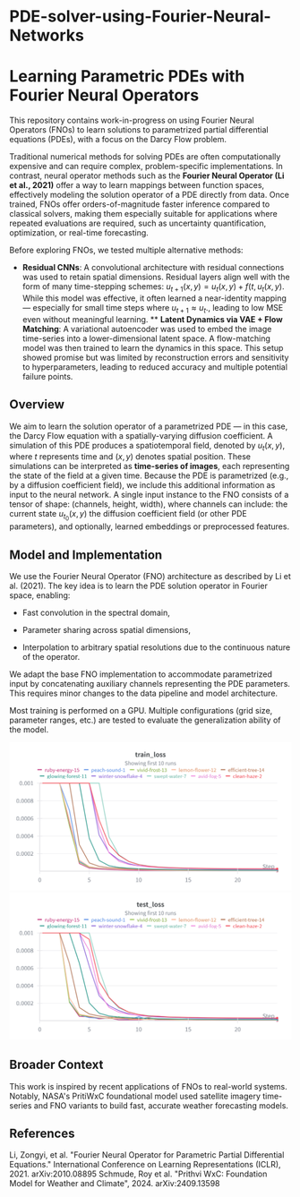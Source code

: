 # PDE-solver-using-Fourier-Neural-Networks


# Learning Parametric PDEs with Fourier Neural Operators

This repository contains work-in-progress on using Fourier Neural Operators (FNOs) to learn solutions to parametrized partial differential equations (PDEs), with a focus on the Darcy Flow problem.

Traditional numerical methods for solving PDEs are often computationally expensive and can require complex, problem-specific implementations. In contrast, neural operator methods such as the **Fourier Neural Operator (Li et al., 2021)** offer a way to learn mappings between function spaces, effectively modeling the solution operator of a PDE directly from data. Once trained, FNOs offer orders-of-magnitude faster inference compared to classical solvers, making them especially suitable for applications where repeated evaluations are required, such as uncertainty quantification, optimization, or real-time forecasting.

Before exploring FNOs, we tested multiple alternative methods:

* **Residual CNNs**: A convolutional architecture with residual connections was used to retain spatial dimensions. Residual layers align well with the form of many time-stepping schemes: $u_{t+1}(x,y) = u_t(x,y) + f(t, u_t(x,y)$. While this model was effective, it often learned a near-identity mapping — especially for small time steps where $u_{t+1}\approx u_t$., leading to low MSE even without meaningful learning.
** **Latent Dynamics via VAE + Flow Matching**: A variational autoencoder was used to embed the image time-series into a lower-dimensional latent space. A flow-matching model was then trained to learn the dynamics in this space. This setup showed promise but was limited by reconstruction errors and sensitivity to hyperparameters, leading to reduced accuracy and multiple potential failure points.

## Overview

We aim to learn the solution operator of a parametrized PDE — in this case, the Darcy Flow equation with a spatially-varying diffusion coefficient. A simulation of this PDE produces a spatiotemporal field, denoted by $u_t(x,y)$, where $t$ represents time and $(x,y)$ denotes spatial position. These simulations can be interpreted as **time-series of images**, each representing the state of the field at a given time. Because the PDE is parametrized (e.g., by a diffusion coefficient field), we include this additional information as input  to the neural network. A single input instance to the FNO consists of a tensor of shape: (channels, height, width), where channels can include: the current state $u_{t_0}(x,y)$ the diffusion coefficient field (or other PDE parameters), and optionally, learned embeddings or preprocessed features.

## Model and Implementation

We use the Fourier Neural Operator (FNO) architecture as described by Li et al. (2021). The key idea is to learn the PDE solution operator in Fourier space, enabling:

* Fast convolution in the spectral domain,

* Parameter sharing across spatial dimensions,

* Interpolation to arbitrary spatial resolutions due to the continuous nature of the operator.

We adapt the base FNO implementation to accommodate parametrized input by concatenating auxiliary channels representing the PDE parameters. This requires minor changes to the data pipeline and model architecture.

Most training is performed on a GPU. Multiple configurations (grid size, parameter ranges, etc.) are tested to evaluate the generalization ability of the model.

![Alt text](images/Wandb%20training.png)
![Alt text](images/Wandb%20testing.png)

## Broader Context

This work is inspired by recent applications of FNOs to real-world systems. Notably, NASA's PritiWxC foundational model used satellite imagery time-series and FNO variants to build fast, accurate weather forecasting models.

## References

Li, Zongyi, et al. "Fourier Neural Operator for Parametric Partial Differential Equations." International Conference on Learning Representations (ICLR), 2021. arXiv:2010.08895
Schmude, Roy et al. "Prithvi WxC: Foundation Model for Weather and Climate", 2024. arXiv:2409.13598
